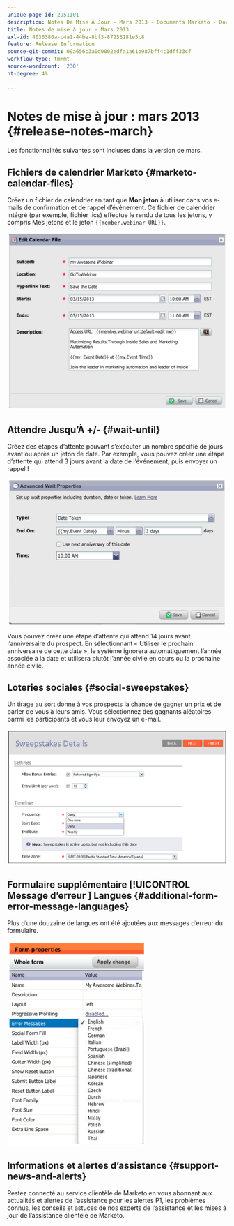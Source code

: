 ```yaml
---
unique-page-id: 2951101
description: Notes De Mise À Jour - Mars 2013 - Documents Marketo - Documentation Du Produit
title: Notes de mise à jour - Mars 2013
exl-id: 4036380a-c4a1-44be-8bf3-87253181e5c8
feature: Release Information
source-git-commit: 09a656c3a0d0002edfa1a61b987bff4c1dff33cf
workflow-type: tm+mt
source-wordcount: '230'
ht-degree: 4%

---
```


# Notes de mise à jour : mars 2013 {#release-notes-march}

Les fonctionnalités suivantes sont incluses dans la version de mars.

## Fichiers de calendrier Marketo {#marketo-calendar-files}

Créez un fichier de calendrier en tant que **Mon jeton** à utiliser dans vos e-mails de confirmation et de rappel d’événement. Ce fichier de calendrier intégré (par exemple, fichier .ics) effectue le rendu de tous les jetons, y compris Mes jetons et le jeton `{{member.webinar URL}}`.

![](assets/image2014-9-22-15-3a35-3a24.png)

## Attendre Jusqu’À +/- {#wait-until}

Créez des étapes d’attente pouvant s’exécuter un nombre spécifié de jours avant ou après un jeton de date. Par exemple, vous pouvez créer une étape d’attente qui attend 3 jours avant la date de l’événement, puis envoyer un rappel !

![](assets/image2014-9-22-15-3a35-3a44.png)

Vous pouvez créer une étape d’attente qui attend 14 jours avant l’anniversaire du prospect. En sélectionnant « Utiliser le prochain anniversaire de cette date », le système ignorera automatiquement l’année associée à la date et utilisera plutôt l’année civile en cours ou la prochaine année civile.

## Loteries sociales {#social-sweepstakes}

Un tirage au sort donne à vos prospects la chance de gagner un prix et de parler de vous à leurs amis. Vous sélectionnez des gagnants aléatoires parmi les participants et vous leur envoyez un e-mail.

![](assets/image2014-9-22-15-3a36-3a55.png)

## Formulaire supplémentaire [!UICONTROL  Message d’erreur ] Langues {#additional-form-error-message-languages}

Plus d’une douzaine de langues ont été ajoutées aux messages d’erreur du formulaire.

![](assets/image2014-9-22-15-3a37-3a25.png)

## Informations et alertes d’assistance {#support-news-and-alerts}

Restez connecté au service clientèle de Marketo en vous abonnant aux actualités et alertes de l’assistance pour les alertes P1, les problèmes connus, les conseils et astuces de nos experts de l’assistance et les mises à jour de l’assistance clientèle de Marketo.
